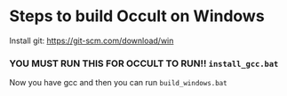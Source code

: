 # Steps to build Occult on Windows
Install git: <https://git-scm.com/download/win><br>
### YOU MUST RUN THIS FOR OCCULT TO RUN!! `install_gcc.bat` <br> 
Now you have gcc and then you can run `build_windows.bat`<br>
